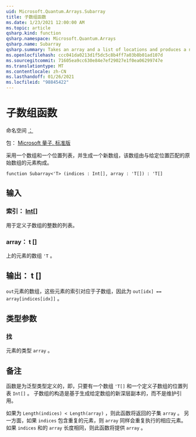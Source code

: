 ```yaml
---
uid: Microsoft.Quantum.Arrays.Subarray
title: 子数组函数
ms.date: 1/23/2021 12:00:00 AM
ms.topic: article
qsharp.kind: function
qsharp.namespace: Microsoft.Quantum.Arrays
qsharp.name: Subarray
qsharp.summary: Takes an array and a list of locations and produces a new array formed from the elements of the original array that match the given locations.
ms.openlocfilehash: ccc041da0213d1f5dc5c8b4ff7a03b8b01ad107d
ms.sourcegitcommit: 71605ea9cc630e84e7ef29027e1f0ea06299747e
ms.translationtype: MT
ms.contentlocale: zh-CN
ms.lasthandoff: 01/26/2021
ms.locfileid: "98845422"
---
```

# <a name="subarray-function"></a>子数组函数

命名空间 [：](xref:Microsoft.Quantum.Arrays)

包： [Microsoft 量子. 标准版](https://nuget.org/packages/Microsoft.Quantum.Standard)


采用一个数组和一个位置列表，并生成一个新数组，该数组由与给定位置匹配的原始数组的元素构成。

```qsharp
function Subarray<'T> (indices : Int[], array : 'T[]) : 'T[]
```


## <a name="input"></a>输入

### <a name="indices--int"></a>索引： [Int](xref:microsoft.quantum.lang-ref.int)[]

用于定义子数组的整数的列表。


### <a name="array--t"></a>array： t []

上的元素的数组 `'T` 。



## <a name="output--t"></a>输出： t []

`out`元素的数组，这些元素的索引对应于子数组，因此为 `out[idx] == array[indices[idx]]` 。

## <a name="type-parameters"></a>类型参数

### <a name="t"></a>找

元素的类型 `array` 。

## <a name="remarks"></a>备注

函数是为泛型类型定义的，即，只要有一个数组 `'T[]` 和一个定义子数组的位置列表 `Int[]` 。
子数组的构造是基于生成给定数组的新深层副本的，而不是维护引用。

如果为 `Length(indices) < Length(array)` ，则此函数将返回的子集 `array` 。 另一方面，如果 `indices` 包含重复的元素，则 `array` 同样会重复执行的相应元素。
如果 `indices` 和的 `array` 长度相同，则此函数将提供 `array` 。